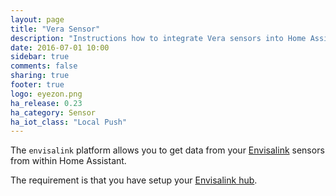 ```yaml
---
layout: page
title: "Vera Sensor"
description: "Instructions how to integrate Vera sensors into Home Assistant."
date: 2016-07-01 10:00
sidebar: true
comments: false
sharing: true
footer: true
logo: eyezon.png
ha_release: 0.23
ha_category: Sensor
ha_iot_class: "Local Push"
---
```


The `envisalink` platform allows you to get data from your [Envisalink](http://www.eyezon.com/) sensors from within Home Assistant.
  
The requirement is that you have setup your [Envisalink hub](/components/envisalink/).

